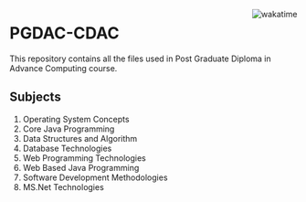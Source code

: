 <a href="https://wakatime.com/badge/user/fd3688b2-248b-4941-a1e6-b74fc01f5910/project/32f2656d-dfe4-4cac-8828-330553b46a5f"><img src="https://wakatime.com/badge/user/fd3688b2-248b-4941-a1e6-b74fc01f5910/project/32f2656d-dfe4-4cac-8828-330553b46a5f.svg" alt="wakatime" align="right"></a>
# PGDAC-CDAC

This repository contains all the files used in Post Graduate Diploma in Advance Computing course.

## Subjects

1. Operating System Concepts
2. Core Java Programming
3. Data Structures and Algorithm
4. Database Technologies
5. Web Programming Technologies
6. Web Based Java Programming
7. Software Development Methodologies
8. MS.Net Technologies
